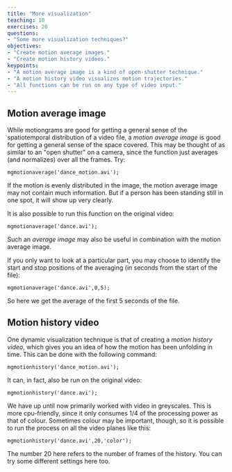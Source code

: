 ```yaml
---
title: "More visualization"
teaching: 10
exercises: 20
questions:
- "Some more visualization techniques?"
objectives:
- "Create motion average images."
- "Create motion history videos."
keypoints:
- "A motion average image is a kind of open-shutter technique."
- "A motion history video visualizes motion trajectories."
- "All functions can be run on any type of video input."
---
```




## Motion average image

While motiongrams are good for getting a general sense of the spatiotemporal distribution of a video file, a *motion average image* is good for getting a general sense of the space covered. This may be thought of as similar to an "open shutter" on a camera, since the function just averages (and normalizes) over all the frames. Try: 

    mgmotionaverage('dance_motion.avi');

If the motion is evenly distributed in the image, the motion average image may not contain much information. But if a person has been standing still in one spot, it will show up very clearly. 

It is also possible to run this function on the original video: 

    mgmotionaverage('dance.avi');

Such an *average image* may also be useful in combination with the motion average image. 

If you only want to look at a particular part, you may choose to identify the start and stop positions of the averaging (in seconds from the start of the file):

    mgmotionaverage('dance.avi',0,5);

So here we get the average of the first 5 seconds of the file. 



## Motion history video

One dynamic visualization technique is that of creating a *motion history video*, which gives you an idea of how the motion has been unfolding in time. This can be done with the following command: 

    mgmotionhistory('dance_motion.avi');

It can, in fact, also be run on the original video: 

    mgmotionhistory('dance.avi');

We have up until now primarily worked with video in greyscales. This is more cpu-friendly, since it only consumes 1/4 of the processing power as that of colour. Sometimes colour may be important, though, so it is possible to run the process on all the video planes like this: 

    mgmotionhistory('dance.avi',20,'color');

The number 20 here refers to the number of frames of the history. You can try some different settings here too. 


